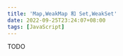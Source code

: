 ```yaml
---
title: 'Map,WeakMap 和 Set,WeakSet'
date: 2022-09-25T23:24:07+08:00
tags: [JavaScript]
---
```


TODO

